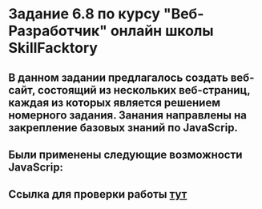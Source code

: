 # Задание 6.8 по курсу "Веб-Разработчик" онлайн школы SkillFacktory
## В данном задании предлагалось создать веб-сайт, состоящий из нескольких веб-страниц, каждая из которых является решением номерного задания. Занания направлены на закрепление базовых знаний по JavaScrip.
## Были применены следующие возможности JavaScrip:


## Ссылка для проверки работы [тут]()
